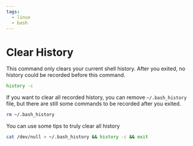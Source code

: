 ```yaml
---
tags:
  - linux
  - bash
---
```


# Clear History

This command only clears your current shell history. After you exited, no history could be recorded before this command.

```bash
history -c
```

If you want to clear all recorded history, you can remove `~/.bash_history` file, but there are still some commands to be recorded after you exited.

```bash
rm ~/.bash_history
```

You can use some tips to truly clear all history

```bash
cat /dev/null > ~/.bash_history && history -c && exit
```

